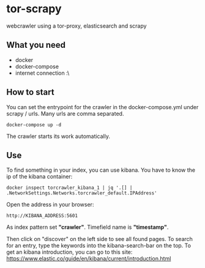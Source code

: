 # tor-scrapy
webcrawler using a tor-proxy, elasticsearch and scrapy

## What you need
- docker
- docker-compose
- internet connection :\

## How to start
You can set the entrypoint for the crawler in the docker-compose.yml under scrapy / urls. Many urls are comma separated.
```
docker-compose up -d
```
The crawler starts its work automatically.

## Use
To find something in your index, you can use kibana. You have to know the ip of the kibana container:
```
docker inspect torcrawler_kibana_1 | jq '.[] | .NetworkSettings.Networks.torcrawler_default.IPAddress'
```
Open the address in your browser:
```
http://KIBANA_ADDRESS:5601
```
As index pattern set __"crawler"__. Timefield name is __"timestamp"__.

Then click on "discover" on the left side to see all found pages.
To search for an entry, type the keywords into the kibana-search-bar on the top.
To get an kibana introduction, you can go to this site: https://www.elastic.co/guide/en/kibana/current/introduction.html
